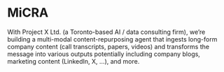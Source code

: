 # MiCRA
With Project X Ltd. (a Toronto-based AI / data consulting firm), we’re building a multi-modal content-repurposing agent that ingests long-form company content (call transcripts, papers, videos) and transforms the message into various outputs potentially including company blogs, marketing content (LinkedIn, X, …), and more.
